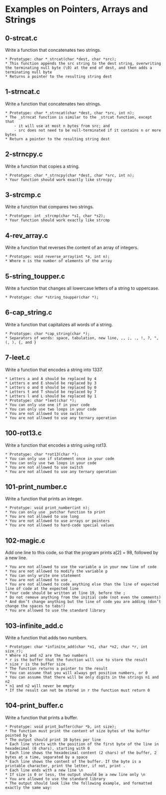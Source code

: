 # Examples on Pointers, Arrays and Strings


## 0-strcat.c

Write a function that concatenates two strings.

	* Prototype: char *_strcat(char *dest, char *src);
	* This function appends the src string to the dest string, overwriting the terminating null byte (\0) at the end of dest, and then adds a terminating null byte
	* Returns a pointer to the resulting string dest

## 1-strncat.c

Write a function that concatenates two strings.

	* Prototype: char *_strncat(char *dest, char *src, int n);
	* The _strncat function is similar to the _strcat function, except that
		- it will use at most n bytes from src; and
		- src does not need to be null-terminated if it contains n or more bytes
	* Return a pointer to the resulting string dest

## 2-strncpy.c

Write a function that copies a string.

	* Prototype: char *_strncpy(char *dest, char *src, int n);
	* Your function should work exactly like strncpy

## 3-strcmp.c

Write a function that compares two strings.

	* Prototype: int _strcmp(char *s1, char *s2);
	* Your function should work exactly like strcmp

## 4-rev_array.c

Write a function that reverses the content of an array of integers.

	* Prototype: void reverse_array(int *a, int n);
	* Where n is the number of elements of the array

## 5-string_toupper.c

Write a function that changes all lowercase letters of a string to uppercase.

	* Prototype: char *string_toupper(char *);

## 6-cap_string.c

Write a function that capitalizes all words of a string.

	* Prototype: char *cap_string(char *);
	* Separators of words: space, tabulation, new line, ,, ;, ., !, ?, ", (, ), {, and }

## 7-leet.c


Write a function that encodes a string into 1337.

	* Letters a and A should be replaced by 4
	* Letters e and E should be replaced by 3
	* Letters o and O should be replaced by 0
	* Letters t and T should be replaced by 7
	* Letters l and L should be replaced by 1
	* Prototype: char *leet(char *);
	* You can only use one if in your code
	* You can only use two loops in your code
	* You are not allowed to use switch
	* You are not allowed to use any ternary operation

## 100-rot13.c


Write a function that encodes a string using rot13.

	* Prototype: char *rot13(char *);
	* You can only use if statement once in your code
	* You can only use two loops in your code
	* You are not allowed to use switch
	* You are not allowed to use any ternary operation

## 101-print_number.c

Write a function that prints an integer.

	* Prototype: void print_number(int n);
	* You can only use _putchar function to print
	* You are not allowed to use long
	* You are not allowed to use arrays or pointers
	* You are not allowed to hard-code special values

## 102-magic.c

Add one line to this code, so that the program prints a[2] = 98, followed by a new line.

	* You are not allowed to use the variable a in your new line of code
	* You are not allowed to modify the variable p
	* You can only write one statement
	* You are not allowed to use ,
	* You are not allowed to code anything else than the line of expected line of code at the expected line
	* Your code should be written at line 19, before the ;
	* Do not remove anything from the initial code (not even the comments)
	* And don’t change anything but the line of code you are adding (don’t change the spaces to tabs!)
	* You are allowed to use the standard library

## 103-infinite_add.c

Write a function that adds two numbers.

	* Prototype: char *infinite_add(char *n1, char *n2, char *r, int size_r);
	* Where n1 and n2 are the two numbers
	* r is the buffer that the function will use to store the result
	* size_r is the buffer size
	* The function returns a pointer to the result
	* You can assume that you will always get positive numbers, or 0
	* You can assume that there will be only digits in the strings n1 and n2
	* n1 and n2 will never be empty
	* If the result can not be stored in r the function must return 0

## 104-print_buffer.c

Write a function that prints a buffer.

	* Prototype: void print_buffer(char *b, int size);
	* The function must print the content of size bytes of the buffer pointed by b
	* The output should print 10 bytes per line
	* Each line starts with the position of the first byte of the line in hexadecimal (8 chars), starting with 0
	* Each line shows the hexadecimal content (2 chars) of the buffer, 2 bytes at a time, separated by a space
	* Each line shows the content of the buffer. If the byte is a printable character, print the letter, if not, print .
	* Each line ends with a new line \n
	* If size is 0 or less, the output should be a new line only \n
	* You are allowed to use the standard library
	* The output should look like the following example, and formatted exactly the same way:
